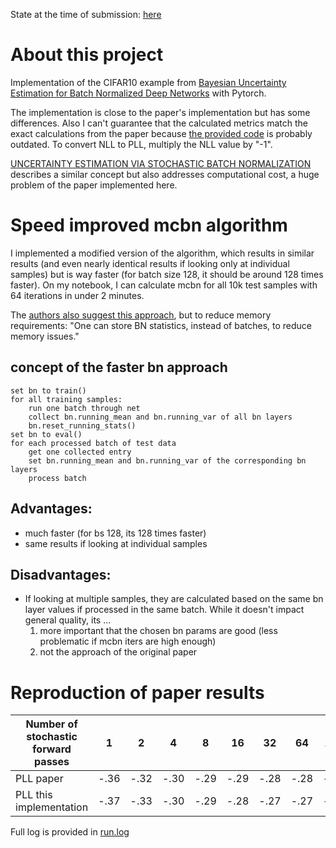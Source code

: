 State at the time of submission: [here](https://github.com/Glutamat42/mcbn-pytorch/tree/e0195368a4a3236ec5e680ca36f59126707eeed5)

# About this project
Implementation of the CIFAR10 example from [Bayesian Uncertainty Estimation for Batch Normalized Deep Networks](https://arxiv.org/abs/1802.06455) with Pytorch. 

The implementation is close to the paper's implementation but has some differences. Also I can't guarantee that the calculated metrics match the exact calculations from the paper because [the provided code](https://github.com/icml-mcbn/mcbn/tree/master/code/cifar10) is probably outdated. To convert NLL to PLL, multiply the NLL value by "-1".   

[UNCERTAINTY ESTIMATION VIA STOCHASTIC BATCH NORMALIZATION](https://arxiv.org/abs/1802.04893) describes a similar concept but also addresses computational cost, a huge problem of the paper implemented here.

# Speed improved mcbn algorithm
I implemented a modified version of the algorithm, which results in similar results (and even nearly identical results if looking only at individual samples) but is way faster (for batch size 128, it should be around 128 times faster). On my notebook, I can calculate mcbn for all 10k test samples with 64 iterations in under 2 minutes. 

The [authors also suggest this approach](https://arxiv.org/abs/1802.06455), but to reduce memory requirements: "One can store BN statistics, instead of batches, to reduce memory issues."

## concept of the faster bn approach
```
set bn to train()
for all training samples:
    run one batch through net
    collect bn.running_mean and bn.running_var of all bn layers
    bn.reset_running_stats()
set bn to eval()
for each processed batch of test data
    get one collected entry
    set bn.running_mean and bn.running_var of the corresponding bn layers
    process batch
```

## Advantages:
 - much faster (for bs 128, its 128 times faster)
 - same results if looking at individual samples
## Disadvantages:
 - If looking at multiple samples, they are calculated based on the same bn layer values if processed in the same batch.
   While it doesn't impact general quality, its ...
    1) more important that the chosen bn params are good (less problematic if mcbn iters are high enough)
    2) not the approach of the original paper

# Reproduction of paper results
| Number of stochastic forward passes | 1    | 2    | 4    | 8    | 16   | 32   | 64   | 128  | baseline |
|-------------------------------------|------|------|------|------|------|------|------|------|----------|
| PLL paper                           | -.36 | -.32 | -.30 | -.29 | -.29 | -.28 | -.28 | -.28 | -.32     |
| PLL this implementation             | -.37 | -.33 | -.30 | -.29 | -.28 | -.27 | -.27 | -.27 | -.33     |

Full log is provided in [run.log](run.log)


